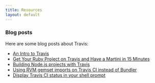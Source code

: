 ```yaml
---
title: Resources
layout: default
---
```


<h3>Blog posts</h3>

Here are some blog posts about Travis:

* [An Intro to Travis](http://labnotes.org/2011/08/10/travis-ci/)
* [Get Your Ruby Project on Travis and Have a Martini in 15 Minutes](http://ducktypo.blogspot.com/2011/08/get-your-ruby-project-on-travis-and.html)
* [Building Node.js projects with Travis](http://labnotes.org/2011/08/10/building-node-js-projects-with-travis/)
* [Using RVM gemset imports on Travis CI instead of Bundler](http://manveru.name/blog/show/2011-12-08/en/Simplified-Travis-CI-RVM)
* [Display Travis CI status in your shell prompt](http://madebynathan.com/2012/01/30/travis-ci-status-in-shell-prompt/)
